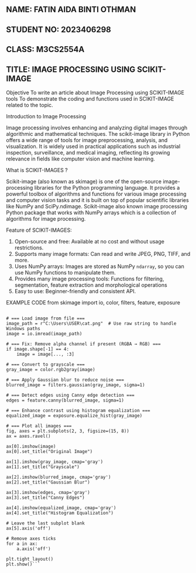 ## NAME: FATIN AIDA BINTI OTHMAN
## STUDENT NO: 2023406298
## CLASS: M3CS2554A
## TITLE: IMAGE PROCESSING USING SCIKIT-IMAGE

Objective
To write an article about Image Processing using SCIKIT-IMAGE tools
To demonstrate the coding and functions used in SCIKIT-IMAGE related to the topic.

Introduction to Image Processing

Image processing involves enhancing and analyzing digital images through algorithmic and mathematical techniques. The scikit-image library in Python offers a wide range of tools for image preprocessing, analysis, and visualization. It is widely used in practical applications such as industrial inspection, surveillance, and medical imaging, reflecting its growing relevance in fields like computer vision and machine learning.

What is SCIKIT-IMAGES ?

Scikit-image (also known as skimage) is one of the open-source image-processing libraries for the Python programming language. It provides a powerful toolbox of algorithms and functions for various image processing and computer vision tasks and it is built on top of popular scientific libraries like NumPy and SciPy.ndimage. Scikit-image also known image processing Python package that works with NumPy arrays which is a collection of algorithms for image processing.

Feature of SCIKIT-IMAGES:

1. Open-source and free:  Available at no cost and without usage restrictions.
2. Supports many image formats: Can read and write JPEG, PNG, TIFF, and more.
3. Uses NumPy arrays: Images are stored as NumPy `ndarray`, so you can use NumPy functions to manipulate them.
4. Provides many image processing tools: Functions for filtering, segmentation, feature extraction and morphological operations
5. Easy to use: Beginner-friendly and consistent API.


EXAMPLE CODE 
from skimage import io, color, filters, feature, exposure
```import matplotlib.pyplot as plt

# === Load image from file ===
image_path = r"C:\Users\USER\cat.png"  # Use raw string to handle Windows paths
image = io.imread(image_path)

# === Fix: Remove alpha channel if present (RGBA → RGB) ===
if image.shape[-1] == 4:
    image = image[..., :3]

# === Convert to grayscale ===
gray_image = color.rgb2gray(image)

# === Apply Gaussian blur to reduce noise ===
blurred_image = filters.gaussian(gray_image, sigma=1)

# === Detect edges using Canny edge detection ===
edges = feature.canny(blurred_image, sigma=1)

# === Enhance contrast using histogram equalization ===
equalized_image = exposure.equalize_hist(gray_image)

# === Plot all images ===
fig, axes = plt.subplots(2, 3, figsize=(15, 8))
ax = axes.ravel()

ax[0].imshow(image)
ax[0].set_title("Original Image")

ax[1].imshow(gray_image, cmap='gray')
ax[1].set_title("Grayscale")

ax[2].imshow(blurred_image, cmap='gray')
ax[2].set_title("Gaussian Blur")

ax[3].imshow(edges, cmap='gray')
ax[3].set_title("Canny Edges")

ax[4].imshow(equalized_image, cmap='gray')
ax[4].set_title("Histogram Equalization")

# Leave the last subplot blank
ax[5].axis('off')

# Remove axes ticks
for a in ax:
    a.axis('off')

plt.tight_layout()
plt.show()```




